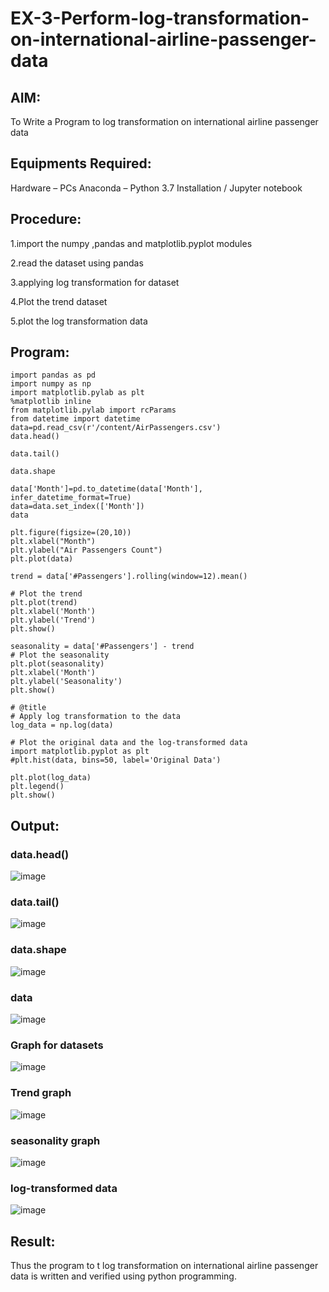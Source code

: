 # EX-3-Perform-log-transformation-on-international-airline-passenger-data
## AIM:
To Write a Program to log transformation on international airline passenger data

## Equipments Required:
Hardware – PCs
Anaconda – Python 3.7 Installation / Jupyter notebook
## Procedure:
1.import the numpy ,pandas and matplotlib.pyplot modules

2.read the dataset using pandas

3.applying log transformation for dataset

4.Plot the trend dataset 

5.plot the log transformation data

## Program:
```
import pandas as pd
import numpy as np
import matplotlib.pylab as plt
%matplotlib inline
from matplotlib.pylab import rcParams
from datetime import datetime
data=pd.read_csv(r'/content/AirPassengers.csv')
data.head()

data.tail()

data.shape

data['Month']=pd.to_datetime(data['Month'], infer_datetime_format=True)
data=data.set_index(['Month'])
data

plt.figure(figsize=(20,10))
plt.xlabel("Month")
plt.ylabel("Air Passengers Count")
plt.plot(data)

trend = data['#Passengers'].rolling(window=12).mean()

# Plot the trend
plt.plot(trend)
plt.xlabel('Month')
plt.ylabel('Trend')
plt.show()

seasonality = data['#Passengers'] - trend
# Plot the seasonality
plt.plot(seasonality)
plt.xlabel('Month')
plt.ylabel('Seasonality')
plt.show()

# @title
# Apply log transformation to the data
log_data = np.log(data)

# Plot the original data and the log-transformed data
import matplotlib.pyplot as plt
#plt.hist(data, bins=50, label='Original Data')

plt.plot(log_data)
plt.legend()
plt.show()
```
## Output:
### data.head()
![image](https://github.com/s-adhithya/EX-3-Perform-log-transformation-on-international-airline-passenger-data/assets/113497423/7c7285aa-8894-4b7e-ae51-51a918eacf50)


### data.tail()
![image](https://github.com/s-adhithya/EX-3-Perform-log-transformation-on-international-airline-passenger-data/assets/113497423/87f9504c-313c-4d04-8250-0170bb25d120)


### data.shape
![image](https://github.com/s-adhithya/EX-3-Perform-log-transformation-on-international-airline-passenger-data/assets/113497423/60493f95-8f95-4728-880a-711c900c69d4)


### data
![image](https://github.com/s-adhithya/EX-3-Perform-log-transformation-on-international-airline-passenger-data/assets/113497423/ffc31b0b-f701-4f68-ba15-245335d0ee0f)


### Graph for datasets
![image](https://github.com/s-adhithya/EX-3-Perform-log-transformation-on-international-airline-passenger-data/assets/113497423/09a8b9b9-ed2c-45f7-9afc-5bbc49e91694)


### Trend graph
![image](https://github.com/s-adhithya/EX-3-Perform-log-transformation-on-international-airline-passenger-data/assets/113497423/6426b37b-a745-4c98-bd16-82531dc9b389)


### seasonality graph
![image](https://github.com/s-adhithya/EX-3-Perform-log-transformation-on-international-airline-passenger-data/assets/113497423/779b2cee-7c67-41b7-9a18-c64878c25837)


### log-transformed data
![image](https://github.com/s-adhithya/EX-3-Perform-log-transformation-on-international-airline-passenger-data/assets/113497423/9423cfa6-9141-4829-a016-919bd339ae69)


## Result:
Thus the program to t log transformation on international airline passenger data is written and verified using python programming.
